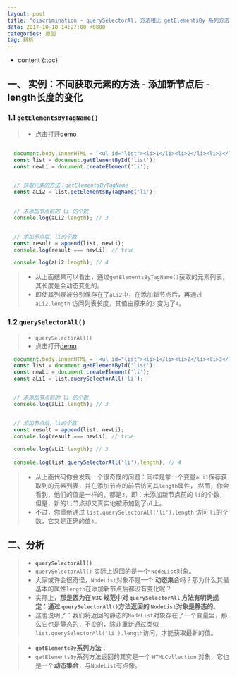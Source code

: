 ```yaml
---
layout: post
title: "discrimination - querySelectorAll 方法相比 getElementsBy 系列方法的区别"
data: 2017-10-18 14:27:00 +0800
categories: 原创
tag: 辨析
---
```

* content
{:toc}

<!-- more -->

## 一、 实例：不同获取元素的方法 - 添加新节点后 - length长度的变化

### 1.1 `getElementsByTagName()`

> * 点击打开[demo](/effects/demo/discrimination/get-element-length/eg1.html)

```js

  document.body.innerHTML = `<ul id="list"><li>1</li><li>2</li><li>3</li></ul>`;
  const list = document.getElementById('list');
  const newLi = document.createElement('li');


  // 获取元素的方法：getElementsByTagName
  const aLi2 = list.getElementsByTagName('li');
  

  // 未添加节点前的 li 的个数
  console.log(aLi2.length); // 3


  // 添加节点后，li的个数
  const result = append(list, newLi);
  console.log(result === newLi); // true

  console.log(aLi2.length); // 4
```

> * 从上面结果可以看出，通过`getElementsByTagName()`获取的元素列表，其长度是会动态变化的。
> * 即使其列表被分别保存在了`aLi2`中，在添加新节点后，再通过 `aLi2.length` 访问列表长度，其值由原来的`3` 变为了`4`。

### 1.2 `querySelectorAll()`

> * `querySelectorAll()`
> * 点击打开[demo](/effects/demo/discrimination/get-element-length/eg2.html)

```js
  document.body.innerHTML = `<ul id="list"><li>1</li><li>2</li><li>3</li></ul>`;
  const list = document.getElementById('list');
  const newLi = document.createElement('li');
  const aLi1 = list.querySelectorAll('li');


  // 未添加节点前的 li 的个数
  console.log(aLi1.length); // 3


  // 添加节点后，li的个数
  const result = append(list, newLi);
  console.log(result === newLi); // true
  
  console.log(aLi1.length); // 3
  
  console.log(list.querySelectorAll('li').length); // 4
```

> * 从上面代码你会发现一个很奇怪的问题：同样是拿一个变量`aLi1`保存获取到的元素列表，并在添加节点的前后访问其`length`属性，
>  然而，你会看到，他们的值是一样的，都是`3`，即：未添加新节点前的 `li`的个数，但是，新的`li`节点却又真实地被添加到了`ul`上。
> * 不过，你重新通过 `list.querySelectorAll('li').length` 访问 `li`的个数，它又是正确的值`4`。

## 二、分析

> * **`querySelectorAll()`** 
> * `querySelectorAll()` 实际上返回的是一个 `NodeList`对象。
> * 大家或许会很奇怪，`NodeList`对象不是一个 **动态集合**吗？那为什么其最基本的属性`length`在添加新节点后都没有变化呢？
> * 实际上，**那是因为在 `W3C` 规范中对 `querySelectorAll` 方法有明确规定：通过 `querySelectorAll()`方法返回的 `NodeList`对象是静态的**。
> * 这也说明了：我们将返回的静态的`NodeList`对象存在了一个变量里，那么它也是静态的，不变的，除非重新通过类似`list.querySelectorAll('li').length`访问，才能获取最新的值。

> * **`getElementsBy`系列方法**：
> * `getElementsBy`系列方法返回的其实是一个 `HTMLCollection` 对象，它也是一个**动态集合**，与`NodeList`有点像。



 
